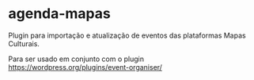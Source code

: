 # agenda-mapas
Plugin para importação e atualização de eventos das plataformas Mapas Culturais.

Para ser usado em conjunto com o plugin<br />
https://wordpress.org/plugins/event-organiser/


